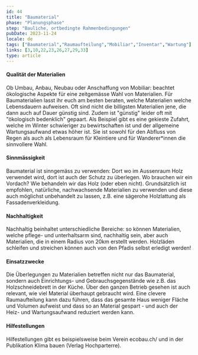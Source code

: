 ```yaml
---
id: 44
title: "Baumaterial"
phase: "Planungsphase"
step: "Bauliche, ortbedingte Rahmenbedingungen"
pubDate: 2023-11-24
locale: de
tags: ["Baumaterial","Raumaufteilung","Mobiliar","Inventar","Wartung"]
links: [3,10,22,23,26,27,29,33]
type: article
---
```


#### Qualität der Materialien

Ob Umbau, Anbau, Neubau oder Anschaffung von Mobiliar: beachtet ökologische Aspekte für eine zeitgemässe Wahl von Materialien. Für Baumaterialien lasst ihr euch am besten beraten, welche Materialien welche Lebensdauern aufweisen. Oft sind nicht die billigsten Materialien jene, die dann auch auf Dauer günstig sind. Zudem ist "günstig" leider oft mit "ökologisch bedenklich" gepaart. Als Beispiel gibt es eine gekieste Zufahrt, welche im Winter schwieriger zu bewirtschaften ist und der allgemeine Wartungsaufwand etwas höher ist. Sie ist sowohl für den Abfluss von Regen als auch als Lebensraum für Kleintiere und für Wanderer\*innen die sinnvollere Wahl. 

#### Sinnmässigkeit

Baumaterial ist sinngemäss zu verwenden: Dort wo im Aussenraum Holz verwendet wird, dort ist auch der Schutz zu überlegen. Wo brauchen wir ein Vordach? Wie behandeln wir das Holz (oder eben nicht). Grundsätzlich ist empfohlen, natürliche, nachwachsende Materialien zu verwenden und diese auch möglichst unbehandelt zu lassen, z.B. eine sägerohe Holzlattung als Fassadenverkleidung.

#### Nachhaltigkeit

Nachhaltig beinhaltet unterschiedliche Bereiche: so können Materialien, welche pflege- und unterhaltsarm sind, nachhaltig sein, aber auch Materialien, die in einem Radius von 20km erstellt werden. Holzläden schleifen und streichen können auch von den Pfadis selbst erledigt werden!

#### Einsatzzwecke

Die Überlegungen zu Materialien betreffen nicht nur das Baumaterial, sondern auch Einrichtungs- und Gebrauchsgegenstände wie z.B. das Holzschneidebrett in der Küche. Über den ganzen Betrieb gesehen ist auch relevant, wie viel Material überhaupt gebraucht wird. Eine clevere Raumaufteilung kann dazu führen, dass das gesamte Haus weniger Fläche und Volumen aufweist und dass so an Material gespart - und auch der Heiz- und Wartungsaufwand reduziert werden kann.

#### Hilfestellungen

Hilfestellungen gibt es beispielsweise beim Verein ecobau.ch/ und in der Publikation Klima bauen (Verlag Hochparterre).

